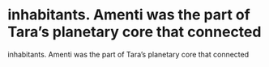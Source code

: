 # inhabitants. Amenti was the part of Tara’s planetary core that connected

inhabitants. Amenti was the part of Tara’s planetary core that connected